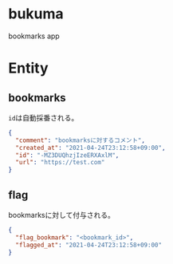 # bukuma
bookmarks app

# Entity

## bookmarks
`id`は自動採番される。
```json
{
  "comment": "bookmarksに対するコメント",
  "created_at": "2021-04-24T23:12:58+09:00",
  "id": "-MZ3DUQhzjIzeERXAxlM",
  "url": "https://test.com"
}
```

## flag
bookmarksに対して付与される。
```json
{
  "flag_bookmark": "<bookmark_id>",
  "flagged_at": "2021-04-24T23:12:58+09:00"
}
```
